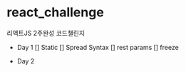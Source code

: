 # react_challenge
리액트JS 2주완성 코드챌린지

- Day 1
  [] Static
  [] Spread Syntax
  [] rest params
  [] freeze

- Day 2

